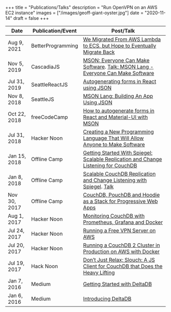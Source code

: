 +++
title = "Publications/Talks"
description = "Run OpenVPN on an AWS EC2 instance"
images = ["/images/geoff-giant-oyster.jpg"]
date = "2020-11-14"
draft = false
+++

Date | Publication/Event | Post/Talk
---- | ----------- | ----
Aug 9, 2021 | BetterProgramming | [We Migrated From AWS Lambda to ECS, but Hope to Eventually Migrate Back](https://betterprogramming.pub/we-migrated-from-aws-lambda-to-ecs-but-hope-to-eventually-migrate-back-8ad25a60501b)
Nov 5, 2019 | CascadiaJS | [MSON: Everyone Can Make Software](https://docs.google.com/presentation/d/1FQpavXhQSPJ2Y4YUEObBrZFjmfGdasqNV7B3290Vyms). [Talk: MSON Lang - Everyone Can Make Software](https://2019.cascadiajs.com/speakers/geoff-cox)
Jul 31, 2019 | SeattleReactJS | [Autogenerating forms in React using JSON](https://www.youtube.com/watch?v=rh_LgA8zlRI)
Nov 8, 2018 | SeattleJS | [MSON Lang: Building An App Using JSON](https://www.meetup.com/seattlejs/events/dczsvkyxpblb/)
Oct 22, 2018 | freeCodeCamp | [How to autogenerate forms in React and Material-UI with MSON](https://medium.com/free-code-camp/how-to-autogenerate-forms-in-react-and-material-ui-with-mson-5771b1b7e739)
Jul 31, 2018 | Hacker Noon | [Creating a New Programming Language That Will Allow Anyone to Make Software](https://medium.com/hackernoon/creating-a-new-programming-language-that-will-allow-anyone-to-make-software-7a8c73238dc2)
Jan 15, 2018 | Offline Camp | [Getting Started With Spiegel: Scalable Replication and Change Listening for CouchDB](https://medium.com/offline-camp/getting-started-with-spiegel-scalable-replication-and-change-listening-for-couchdb-8d9711ac29f8)
Jan 8, 2018 | Offline Camp | [Scalable CouchDB Replication and Change Listening with Spiegel](https://medium.com/offline-camp/scalable-couchdb-replication-and-change-listening-with-spiegel-878e22901dcd). [Talk](https://www.youtube.com/watch?v=JvphIDxlSnk&feature=youtu.be)
Nov 30, 2017 | Offline Camp | [CouchDB, PouchDB and Hoodie as a Stack for Progressive Web Apps](https://medium.com/offline-camp/couchdb-pouchdb-and-hoodie-as-a-stack-for-progressive-web-apps-a6078a985f18)
Aug 1, 2017 | Hacker Noon | [Monitoring CouchDB with Prometheus, Grafana and Docker](https://medium.com/hackernoon/monitoring-couchdb-with-prometheus-grafana-and-docker-4693bc8408f0)
Jul 24, 2017 | Hacker Noon | [Running a Free VPN Server on AWS](https://medium.com/hackernoon/using-a-vpn-server-to-connect-to-your-aws-vpc-for-just-the-cost-of-an-ec2-nano-instance-3c81269c71c2)
Jul 20, 2017 | Hacker Noon | [Running a CouchDB 2 Cluster in Production on AWS with Docker](https://medium.com/hackernoon/running-a-couchdb-2-0-cluster-in-production-on-aws-with-docker-50f745d4bdbc)
Jul 19, 2017 | Hack Noon | [Don’t Just Relax; Slouch: A JS Client for CouchDB that Does the Heavy Lifting](https://medium.com/hackernoon/dont-just-relax-slouch-a-js-client-for-couchdb-that-does-the-heavy-lifting-d8232eba8e2c)
Jan 7, 2016 | Medium | [Getting Started with DeltaDB](https://medium.com/@redgeoff/getting-started-with-deltadb-137359111282)
Jan 6, 2016 | Medium | [Introducing DeltaDB](https://medium.com/@redgeoff/introducing-deltadb-finally-there-is-hope-for-the-write-once-run-everywhere-html5-app-afd5c59baa5b)
